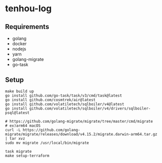 # tenhou-log

## Requirements

- golang
- docker
- nodejs
- yarn
- golang-migrate
- go-task

## Setup

```shell
make build up
go install github.com/go-task/task/v3/cmd/task@latest
go install github.com/cosmtrek/air@latest
go install github.com/volatiletech/sqlboiler/v4@latest
go install github.com/volatiletech/sqlboiler/v4/drivers/sqlboiler-psql@latest

# https://github.com/golang-migrate/migrate/tree/master/cmd/migrate
# ex)arm64 macOS
curl -L https://github.com/golang-migrate/migrate/releases/download/v4.15.2/migrate.darwin-arm64.tar.gz | tar xvz
sudo mv migrate /usr/local/bin/migrate

task migrate
make setup-terraform
```
